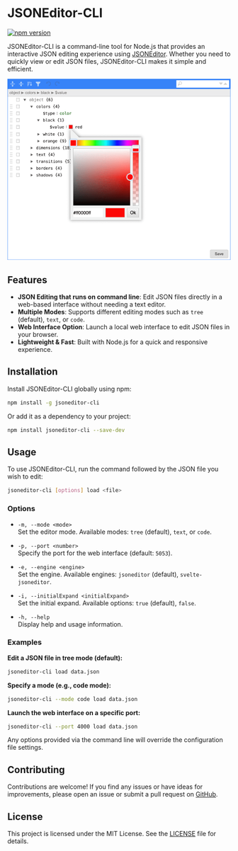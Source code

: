 # JSONEditor-CLI

[![npm version](https://badge.fury.io/js/jsoneditor-cli.svg)](http://badge.fury.io/js/jsoneditor-cli)

JSONEditor-CLI is a command-line tool for Node.js that provides an interactive JSON editing experience using [JSONEditor](https://github.com/josdejong/jsoneditor). Whether you need to quickly view or edit JSON files, JSONEditor-CLI makes it simple and efficient.

<img src="jsoneditor-cli.png" alt="JSONEditor-CLI" width="600"/>

## Features

- **JSON Editing that runs on command line**: Edit JSON files directly in a web-based interface without needing a text editor.
- **Multiple Modes**: Supports different editing modes such as `tree` (default), `text`, or `code`.
- **Web Interface Option**: Launch a local web interface to edit JSON files in your browser.
- **Lightweight & Fast**: Built with Node.js for a quick and responsive experience.

## Installation

Install JSONEditor-CLI globally using npm:

```bash
npm install -g jsoneditor-cli
```

Or add it as a dependency to your project:

```bash
npm install jsoneditor-cli --save-dev
```

## Usage

To use JSONEditor-CLI, run the command followed by the JSON file you wish to edit:

```bash
jsoneditor-cli [options] load <file>
```

### Options

- `-m, --mode <mode>`  
  Set the editor mode. Available modes: `tree` (default), `text`, or `code`.

- `-p, --port <number>`  
  Specify the port for the web interface (default: `5053`).

- `-e, --engine <engine>`  
  Set the engine. Available engines: `jsoneditor` (default), `svelte-jsoneditor`.

- `-i, --initialExpand <initialExpand>`  
  Set the initial expand. Available options: `true` (default), `false`.

- `-h, --help`  
  Display help and usage information.

### Examples

**Edit a JSON file in tree mode (default):**

```bash
jsoneditor-cli load data.json
```

**Specify a mode (e.g., code mode):**

```bash
jsoneditor-cli --mode code load data.json
```

**Launch the web interface on a specific port:**

```bash
jsoneditor-cli --port 4000 load data.json
```

Any options provided via the command line will override the configuration file settings.

## Contributing

Contributions are welcome! If you find any issues or have ideas for improvements, please open an issue or submit a pull request on [GitHub](https://github.com/artursopelnik/jsoneditor-cli).

## License

This project is licensed under the MIT License. See the [LICENSE](LICENSE.txt) file for details.
